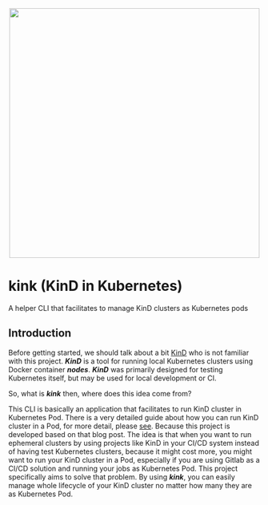 <div align="center">
  <img width="500" height="500" src="https://github.com/marcusolsson/gophers/raw/master/viking.png">
</div>


# kink (KinD in Kubernetes)

A helper CLI that facilitates to manage KinD clusters as Kubernetes pods

## Introduction

Before getting started, we should talk about a bit [KinD](https://kind.sigs.k8s.io) who is not familiar with this project. **_KinD_** is a tool for running local Kubernetes clusters using Docker container **_nodes_**. **_KinD_** was primarily designed for testing Kubernetes itself, but may be used for local development or CI.

So, what is **_kink_** then, where does this idea come from?

This CLI is basically an application that facilitates to run KinD cluster in Kubernetes Pod. There is a very detailed guide about how you can run KinD cluster in a Pod, for more detail, please [see](https://d2iq.com/blog/running-kind-inside-a-kubernetes-cluster-for-continuous-integration). Because this project is developed based on that blog post. The idea is that when you want to run ephemeral clusters by using projects like KinD in your CI/CD system instead of having test Kubernetes clusters, because it might cost more, you might want to run your KinD cluster in a Pod, especially if you are using Gitlab as a CI/CD solution and running your jobs as Kubernetes Pod. This project specifically aims to solve that problem. By using **_kink_**, you can easily manage whole lifecycle of your KinD cluster no matter how many they are as Kubernetes Pod.


